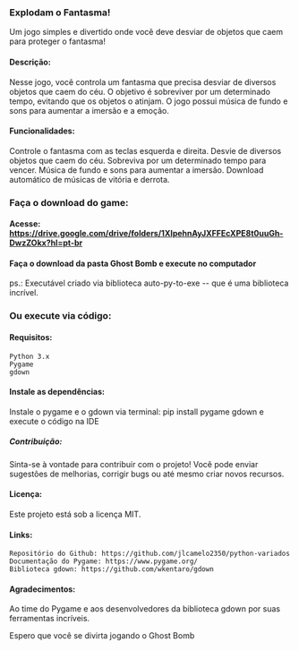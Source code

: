 ### Explodam o Fantasma!

Um jogo simples e divertido onde você deve desviar de objetos que caem para proteger o fantasma!

#### Descrição:

Nesse jogo, você controla um fantasma que precisa desviar de diversos objetos que caem do céu. O objetivo é sobreviver por um determinado tempo, evitando que os objetos o atinjam. O jogo possui música de fundo e sons para aumentar a imersão e a emoção.

#### Funcionalidades:
Controle o fantasma com as teclas esquerda e direita.
Desvie de diversos objetos que caem do céu.
Sobreviva por um determinado tempo para vencer.
Música de fundo e sons para aumentar a imersão.
Download automático de músicas de vitória e derrota.

### Faça o download do game: 
#### Acesse: https://drive.google.com/drive/folders/1XIpehnAyJXFFEcXPE8t0uuGh-DwzZOkx?hl=pt-br
#### Faça o download da pasta Ghost Bomb e execute no computador

ps.: Executável criado via biblioteca auto-py-to-exe -- que é uma biblioteca incrível.

### Ou execute via código:
#### Requisitos:

    Python 3.x
    Pygame
    gdown


#### Instale as dependências:

Instale o pygame e o gdown via terminal: pip install pygame gdown 
e execute o código na IDE

##### Contribuição:

Sinta-se à vontade para contribuir com o projeto! Você pode enviar sugestões de melhorias, corrigir bugs ou até mesmo criar novos recursos.

#### Licença:

Este projeto está sob a licença MIT.

#### Links:

    Repositório do Github: https://github.com/jlcamelo2350/python-variados
    Documentação do Pygame: https://www.pygame.org/
    Biblioteca gdown: https://github.com/wkentaro/gdown

#### Agradecimentos:

Ao time do Pygame e aos desenvolvedores da biblioteca gdown por suas ferramentas incríveis.

Espero que você se divirta jogando o Ghost Bomb
